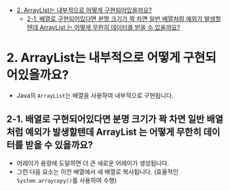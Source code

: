 <!-- TOC -->

* [2. ArrayList는 내부적으로 어떻게 구현되어있을까요?](#2-arraylist는-내부적으로-어떻게-구현되어있을까요)
  * [2-1. 배열로 구현되어있다면 분명 크기가 꽉 차면 일반 배열처럼 예외가 발생할텐데 ArrayList 는 어떻게 무한히 데이터를 받을 수 있을까요?](#2-1-배열로-구현되어있다면-분명-크기가-꽉-차면-일반-배열처럼-예외가-발생할텐데-arraylist-는-어떻게-무한히-데이터를-받을-수-있을까요)

<!-- TOC -->

# 2. ArrayList는 내부적으로 어떻게 구현되어있을까요?

- Java의 `ArrayList`는 배열을 사용하여 내부적으로 구현됩니다.

## 2-1. 배열로 구현되어있다면 분명 크기가 꽉 차면 일반 배열처럼 예외가 발생할텐데 ArrayList 는 어떻게 무한히 데이터를 받을 수 있을까요?

- 어레이가 용량에 도달하면 더 큰 새로운 어레이가 생성됩니다.
- 그런 다음 요소는 이전 배열에서 새 배열로 복사됩니다. (효율적인`System.arraycopy()`를 사용하여 수행)
